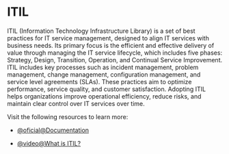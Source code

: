 # ITIL

ITIL (Information Technology Infrastructure Library) is a set of best practices for IT service management, designed to align IT services with business needs. Its primary focus is the efficient and effective delivery of value through managing the IT service lifecycle, which includes five phases: Strategy, Design, Transition, Operation, and Continual Service Improvement. ITIL includes key processes such as incident management, problem management, change management, configuration management, and service level agreements (SLAs). These practices aim to optimize performance, service quality, and customer satisfaction. Adopting ITIL helps organizations improve operational efficiency, reduce risks, and maintain clear control over IT services over time.

Visit the following resources to learn more:

- [@oficial@Documentation](https://www.axelos.com/certifications/itil-service-management/itil-4-foundation)

- [@video@What is ITIL?](https://www.youtube.com/watch?v=wgnpfMK8vDk)
